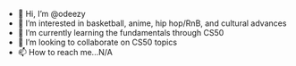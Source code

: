 - 👋 Hi, I’m @odeezy
- 👀 I’m interested in basketball, anime, hip hop/RnB, and cultural advances
- 🌱 I’m currently learning the fundamentals through CS50
- 💞️ I’m looking to collaborate on CS50 topics
- 📫 How to reach me...N/A

<!---
odeezy/odeezy is a ✨ special ✨ repository because its `README.md` (this file) appears on your GitHub profile.
You can click the Preview link to take a look at your changes.
--->
